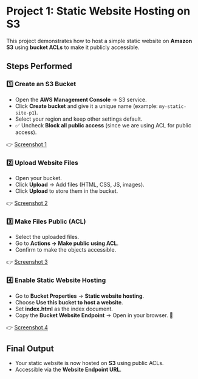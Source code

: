 
# Project 1: Static Website Hosting on S3 
This project demonstrates how to host a simple static website on **Amazon S3** using **bucket ACLs** to make it publicly accessible.

##  Steps Performed

### 1️⃣ Create an S3 Bucket
- Open the **AWS Management Console** → S3 service.  
- Click **Create bucket** and give it a unique name (example: `my-static-site-p1`).  
- Select your region and keep other settings default.  
- ✅ Uncheck **Block all public access** (since we are using ACL for public access).  

👉 [Screenshot 1](https://github.com/Varunkumarmaroju/Aws-Projects/raw/main/S3/Projects/P1/Images/Screenshot%202025-08-25%20010307.png)

### 2️⃣ Upload Website Files
- Open your bucket.  
- Click **Upload** → Add files (HTML, CSS, JS, images).  
- Click **Upload** to store them in the bucket.  

👉 [Screenshot 2](https://github.com/Varunkumarmaroju/Aws-Projects/raw/main/S3/Projects/P1/Images/Screenshot%202025-08-25%20010330.png)

### 3️⃣ Make Files Public (ACL)
- Select the uploaded files.  
- Go to **Actions → Make public using ACL**.  
- Confirm to make the objects accessible.  

👉 [Screenshot 3](https://github.com/Varunkumarmaroju/Aws-Projects/raw/main/S3/Projects/P1/Images/Screenshot%202025-08-25%20010351.png)

### 4️⃣ Enable Static Website Hosting
- Go to **Bucket Properties** → **Static website hosting**.  
- Choose **Use this bucket to host a website**.  
- Set **index.html** as the index document.  
- Copy the **Bucket Website Endpoint** → Open in your browser. 🎉  

👉 [Screenshot 4](https://github.com/Varunkumarmaroju/Aws-Projects/raw/main/S3/Projects/P1/Images/Screenshot%202025-08-25%20010425.png)

##  Final Output
- Your static website is now hosted on **S3** using public ACLs.  
- Accessible via the **Website Endpoint URL**.  
